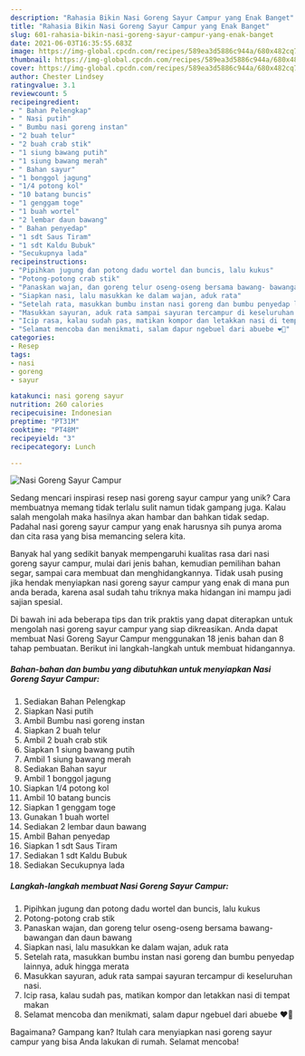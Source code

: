 ```yaml
---
description: "Rahasia Bikin Nasi Goreng Sayur Campur yang Enak Banget"
title: "Rahasia Bikin Nasi Goreng Sayur Campur yang Enak Banget"
slug: 601-rahasia-bikin-nasi-goreng-sayur-campur-yang-enak-banget
date: 2021-06-03T16:35:55.683Z
image: https://img-global.cpcdn.com/recipes/589ea3d5886c944a/680x482cq70/nasi-goreng-sayur-campur-foto-resep-utama.jpg
thumbnail: https://img-global.cpcdn.com/recipes/589ea3d5886c944a/680x482cq70/nasi-goreng-sayur-campur-foto-resep-utama.jpg
cover: https://img-global.cpcdn.com/recipes/589ea3d5886c944a/680x482cq70/nasi-goreng-sayur-campur-foto-resep-utama.jpg
author: Chester Lindsey
ratingvalue: 3.1
reviewcount: 5
recipeingredient:
- " Bahan Pelengkap"
- " Nasi putih"
- " Bumbu nasi goreng instan"
- "2 buah telur"
- "2 buah crab stik"
- "1 siung bawang putih"
- "1 siung bawang merah"
- " Bahan sayur"
- "1 bonggol jagung"
- "1/4 potong kol"
- "10 batang buncis"
- "1 genggam toge"
- "1 buah wortel"
- "2 lembar daun bawang"
- " Bahan penyedap"
- "1 sdt Saus Tiram"
- "1 sdt Kaldu Bubuk"
- "Secukupnya lada"
recipeinstructions:
- "Pipihkan jugung dan potong dadu wortel dan buncis, lalu kukus"
- "Potong-potong crab stik"
- "Panaskan wajan, dan goreng telur oseng-oseng bersama bawang- bawangan dan daun bawang"
- "Siapkan nasi, lalu masukkan ke dalam wajan, aduk rata"
- "Setelah rata, masukkan bumbu instan nasi goreng dan bumbu penyedap lainnya, aduk hingga merata"
- "Masukkan sayuran, aduk rata sampai sayuran tercampur di keseluruhan nasi."
- "Icip rasa, kalau sudah pas, matikan kompor dan letakkan nasi di tempat makan"
- "Selamat mencoba dan menikmati, salam dapur ngebuel dari abuebe ❤🖤"
categories:
- Resep
tags:
- nasi
- goreng
- sayur

katakunci: nasi goreng sayur 
nutrition: 260 calories
recipecuisine: Indonesian
preptime: "PT31M"
cooktime: "PT48M"
recipeyield: "3"
recipecategory: Lunch

---
```



![Nasi Goreng Sayur Campur](https://img-global.cpcdn.com/recipes/589ea3d5886c944a/680x482cq70/nasi-goreng-sayur-campur-foto-resep-utama.jpg)

Sedang mencari inspirasi resep nasi goreng sayur campur yang unik? Cara membuatnya memang tidak terlalu sulit namun tidak gampang juga. Kalau salah mengolah maka hasilnya akan hambar dan bahkan tidak sedap. Padahal nasi goreng sayur campur yang enak harusnya sih punya aroma dan cita rasa yang bisa memancing selera kita.

Banyak hal yang sedikit banyak mempengaruhi kualitas rasa dari nasi goreng sayur campur, mulai dari jenis bahan, kemudian pemilihan bahan segar, sampai cara membuat dan menghidangkannya. Tidak usah pusing jika hendak menyiapkan nasi goreng sayur campur yang enak di mana pun anda berada, karena asal sudah tahu triknya maka hidangan ini mampu jadi sajian spesial.




Di bawah ini ada beberapa tips dan trik praktis yang dapat diterapkan untuk mengolah nasi goreng sayur campur yang siap dikreasikan. Anda dapat membuat Nasi Goreng Sayur Campur menggunakan 18 jenis bahan dan 8 tahap pembuatan. Berikut ini langkah-langkah untuk membuat hidangannya.

<!--inarticleads1-->

##### Bahan-bahan dan bumbu yang dibutuhkan untuk menyiapkan Nasi Goreng Sayur Campur:

1. Sediakan  Bahan Pelengkap
1. Siapkan  Nasi putih
1. Ambil  Bumbu nasi goreng instan
1. Siapkan 2 buah telur
1. Ambil 2 buah crab stik
1. Siapkan 1 siung bawang putih
1. Ambil 1 siung bawang merah
1. Sediakan  Bahan sayur
1. Ambil 1 bonggol jagung
1. Siapkan 1/4 potong kol
1. Ambil 10 batang buncis
1. Siapkan 1 genggam toge
1. Gunakan 1 buah wortel
1. Sediakan 2 lembar daun bawang
1. Ambil  Bahan penyedap
1. Siapkan 1 sdt Saus Tiram
1. Sediakan 1 sdt Kaldu Bubuk
1. Sediakan Secukupnya lada




<!--inarticleads2-->

##### Langkah-langkah membuat Nasi Goreng Sayur Campur:

1. Pipihkan jugung dan potong dadu wortel dan buncis, lalu kukus
1. Potong-potong crab stik
1. Panaskan wajan, dan goreng telur oseng-oseng bersama bawang- bawangan dan daun bawang
1. Siapkan nasi, lalu masukkan ke dalam wajan, aduk rata
1. Setelah rata, masukkan bumbu instan nasi goreng dan bumbu penyedap lainnya, aduk hingga merata
1. Masukkan sayuran, aduk rata sampai sayuran tercampur di keseluruhan nasi.
1. Icip rasa, kalau sudah pas, matikan kompor dan letakkan nasi di tempat makan
1. Selamat mencoba dan menikmati, salam dapur ngebuel dari abuebe ❤🖤




Bagaimana? Gampang kan? Itulah cara menyiapkan nasi goreng sayur campur yang bisa Anda lakukan di rumah. Selamat mencoba!
